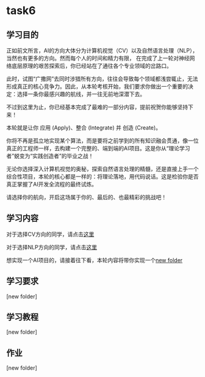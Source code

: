 # task6

## 学习目的

正如前文所言，AI的方向大体分为计算机视觉（CV）以及自然语言处理（NLP），当然也有更多的方向。然而每个人的时间和精力有限， 在完成了上一轮对神经网络底层原理的艰苦探索后，你已经站在了通往各个专业领域的岔路口。

此时，试图“广撒网”去同时涉猎所有方向，往往会导致每个领域都浅尝辄止，无法形成真正的核心竞争力。因此，从本轮考核开始，我们要求你做出一个重要的决定：选择一条你最感兴趣的航线，并一往无前地深潜下去。

不过到这里为止，你已经基本完成了最难的一部分内容，提前祝贺你能够坚持下来！

本轮就是让你 应用 (Apply)、整合 (Integrate) 并 创造 (Create)。

你将不再是孤立地实现某个算法，而是要将之前学到的所有知识融会贯通，像一位真正的工程师一样，去构建一个完整的、端到端的AI项目。这是你从“理论学习者”蜕变为“实践创造者”的毕业之战！

无论你选择深入计算机视觉的奥秘，探索自然语言处理的精髓，还是直接上手一个综合性项目，本轮的核心都是一样的：将理论落地，用代码说话。这是检验你是否真正掌握了AI开发全流程的最终试炼。

请选择你的航向，开启这场属于你的、最后的、也最精彩的挑战吧！

## 学习内容

对于选择CV方向的同学，请点击[这里](https://github.com/ShaddockNH3/learn-AI/tree/main/tasks/task6/task_cs231n.md)

对于选择NLP方向的同学，请点击[这里](https://github.com/ShaddockNH3/learn-AI/tree/main/tasks/task6/task_cs224n.md)

想实现一个AI项目的，请接着往下看，本轮内容将带你实现一个[new folder](https://github.com/ShaddockNH3/learn-AI/tree/main/tasks/task6/task_new_folder.md)

## 学习要求

[new folder]

## 学习教程

[new folder]

## 作业

[new folder]